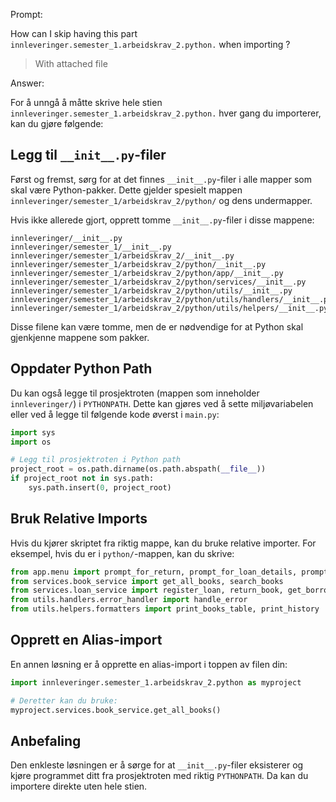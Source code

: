 Prompt: 

How can I skip having this part ``innleveringer.semester_1.arbeidskrav_2.python.``  when importing ? 

> With attached file 


Answer: 

For å unngå å måtte skrive hele stien `innleveringer.semester_1.arbeidskrav_2.python.` hver gang du importerer, kan du gjøre følgende:

## Legg til `__init__.py`-filer

Først og fremst, sørg for at det finnes `__init__.py`-filer i alle mapper som skal være Python-pakker. Dette gjelder spesielt mappen `innleveringer/semester_1/arbeidskrav_2/python/` og dens undermapper.

Hvis ikke allerede gjort, opprett tomme `__init__.py`-filer i disse mappene:

```
innleveringer/__init__.py
innleveringer/semester_1/__init__.py
innleveringer/semester_1/arbeidskrav_2/__init__.py
innleveringer/semester_1/arbeidskrav_2/python/__init__.py
innleveringer/semester_1/arbeidskrav_2/python/app/__init__.py
innleveringer/semester_1/arbeidskrav_2/python/services/__init__.py
innleveringer/semester_1/arbeidskrav_2/python/utils/__init__.py
innleveringer/semester_1/arbeidskrav_2/python/utils/handlers/__init__.py
innleveringer/semester_1/arbeidskrav_2/python/utils/helpers/__init__.py
```


Disse filene kan være tomme, men de er nødvendige for at Python skal gjenkjenne mappene som pakker.

## Oppdater Python Path

Du kan også legge til prosjektroten (mappen som inneholder `innleveringer/`) i `PYTHONPATH`. Dette kan gjøres ved å sette miljøvariabelen eller ved å legge til følgende kode øverst i `main.py`:

```python
import sys
import os

# Legg til prosjektroten i Python path
project_root = os.path.dirname(os.path.abspath(__file__))
if project_root not in sys.path:
    sys.path.insert(0, project_root)
```


## Bruk Relative Imports

Hvis du kjører skriptet fra riktig mappe, kan du bruke relative importer. For eksempel, hvis du er i `python/`-mappen, kan du skrive:

```python
from app.menu import prompt_for_return, prompt_for_loan_details, prompt_for_history
from services.book_service import get_all_books, search_books
from services.loan_service import register_loan, return_book, get_borrower_history
from utils.handlers.error_handler import handle_error
from utils.helpers.formatters import print_books_table, print_history
```


## Opprett en Alias-import

En annen løsning er å opprette en alias-import i toppen av filen din:

```python
import innleveringer.semester_1.arbeidskrav_2.python as myproject

# Deretter kan du bruke:
myproject.services.book_service.get_all_books()
```


## Anbefaling

Den enkleste løsningen er å sørge for at `__init__.py`-filer eksisterer og kjøre programmet ditt fra prosjektroten med riktig `PYTHONPATH`. Da kan du importere direkte uten hele stien.